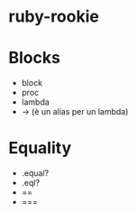 # ruby-rookie

# Blocks
* block 
* proc 
* lambda 
* -> (è un alias per un lambda)

# Equality
* .equal? 
* .eql?
* ==
* ===

